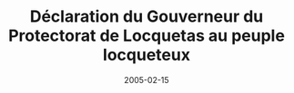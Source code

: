 ---
layout: article
title:  Déclaration du Gouverneur du Protectorat de Locquetas au peuple locqueteux
authors: [inconnu]
date: 2005-02-15
defectueux: true
---